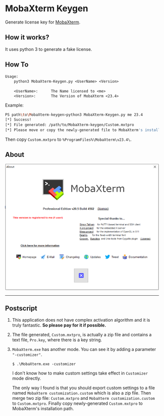 # MobaXterm Keygen

Generate license key for [MobaXterm](https://mobaxterm.mobatek.net/download-home-edition.html).

## How it works?

It uses python 3 to generate a fake license.

## How To

```
Usage:
    python3 MobaXterm-Keygen.py <UserName> <Version>

    <UserName>:      The Name licensed to <me>
    <Version>:       The Version of MobaXterm <23.4>
```

Example:

```bash
PS path\to\MobaXterm-keygen>python3 MobaXterm-Keygen.py me 23.4
[*] Success!
[*] File generated: /path/to/MobaXterm-keygen/Custom.mxtpro
[*] Please move or copy the newly-generated file to MobaXterm's installation path.
```

Then copy `Custom.mxtpro` to `%ProgramFiles%\MobaXterm\v23.4\`.

## About

![](About.png)

---

## Postscript

1. This application does not have complex activation algorithm and it is truly fantastic. __So please pay for it if possible.__

2. The file generated, `Custom.mxtpro`, is actually a zip file and contains a text file, `Pro.key`, where there is a key string. 

3. `MobaXterm.exe` has another mode. You can see it by adding a parameter `"-customizer"`.

   ```
   $ .\MobaXterm.exe -customizer
   ```

   I don't know how to make custom settings take effect in `Customizer` mode directly. 
   
   The only way I found is that you should export custom settings to a file named `MobaXterm customization.custom` which is also a zip file. Then merge two zip file: `Custom.mxtpro` and `MobaXterm customization.custom` to `Custom.mxtpro`. Finally copy newly-generated `Custom.mxtpro` to MobaXterm's installation path.

